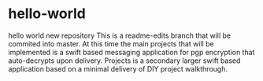 # hello-world
hello world new repository
This is a readme-edits branch that will be commited into master. At this time the main projects that will be implemented is a swift based messaging application for pgp encryption that auto-decrypts upon delivery. Projects is a secondary larger swift based application based on a minimal delivery of DIY project walkthrough.
